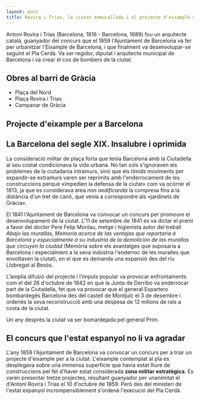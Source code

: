 ```yaml
---
layout: post
title: Rovira i Trias, la ciutat enmurallada i el projecte d'eixample de Barcelona
---
```


Antoni Rovira i Trias (Barcelona, 1816 - Barcelona,  1889) fou un arquitecte català, guanyador del concurs que el 1859 l'Ajuntament de Barcelona va fer per urbanitzar l'Eixample de Barcelona, i que finalment va desenvolupar-se seguint el Pla Cerdà. Va ser regidor, diputat i arquitecte municipal de Barcelona i va crear el cos de bombers de la ciutat.

## Obres al barri de Gràcia

* Plaça del Nord
* Plaça Rovira i Trias
* Campanar de Gràcia


## Projecte d'eixample per a Barcelona

## La Barcelona del segle XIX. Insalubre i oprimida


La consideració militar de plaça forta que tenia Barcelona amb la Ciutadella al seu costat condicionava la vida urbana. No tan sols s'ignoraven els problemes de la ciutadania intramurs, sinó que els tímids moviments per expandir-se extramurs varen ser reprimits amb l'enderrocament de les construccions perquè «impedien la defensa de la ciutat» com va ocórrer el 1813, ja que es considerava àrea *non aedificanda* la compresa fins a la distància d'un tret de canó, que venia a correspondre als «jardinets de Gràcia».

El 1841 l'Ajuntament de Barcelona va convocar un concurs per promoure el desenvolupament de la ciutat. L'11 de setembre de 1841 es va dictar el premi a favor del doctor Pere Felip Monlau, metge i higienista autor del treball *Abajo las murallas, Memoria acerca de las ventajas que reportaría á Barcelona y especialmente á su industria de la demolición de las murallas que circuyen la ciudad* (Memòria sobre els avantatges que suposaria a Barcelona i especialment a la seva indústria l'enderroc de les muralles que envoltaven la ciutat), en el que es demanda una expansió des del riu Llobregat al Besòs.


L'àmplia difusió del projecte i l'impuls popular va provocar enfrontaments com el del 26 d'octubre de 1842 en què la Junta de Derribo va enderrocar part de la Ciutadella, fet que va provocar que el general Espartero bombardegés Barcelona des del castell de Montjuïc el 3 de desembre i ordenés la seva reconstrucció amb una despesa de 12 milions de rals a costa de la ciutat.

Un any després la ciutat va ser bomardejada pel general Prim.

## El concurs que l'estat espanyol no li va agradar

L'any 1859 l'Ajuntament de Barcelona va convocar un concurs per a triar un projecte d'eixample per a la ciutat. L'eixample contemplat al pla es desplegava sobre una immensa superfície que havia estat lliure de construccions pel fet d'haver estat considerada **zona militar estratègica**. Es varen presentar tretze projectes, resultant guanyador per unanimitat el d'Antoni Rovira i Trias el 10 d'octubre de 1859. Però des del ministeri de l'estat espanyol incrompensiblement s'ordenà l'execució del Pla Cerdà.

